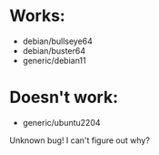 # Works:
- debian/bullseye64
- debian/buster64
- generic/debian11

# Doesn't work:
- generic/ubuntu2204

Unknown bug! I can't figure out why?
